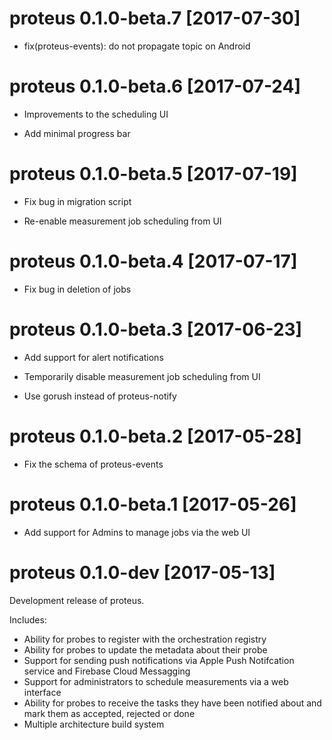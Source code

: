 # proteus 0.1.0-beta.7 [2017-07-30]

* fix(proteus-events): do not propagate topic on Android

# proteus 0.1.0-beta.6 [2017-07-24]

* Improvements to the scheduling UI

* Add minimal progress bar

# proteus 0.1.0-beta.5 [2017-07-19]

* Fix bug in migration script

* Re-enable measurement job scheduling from UI

# proteus 0.1.0-beta.4 [2017-07-17]

* Fix bug in deletion of jobs

# proteus 0.1.0-beta.3 [2017-06-23]

* Add support for alert notifications

* Temporarily disable measurement job scheduling from UI

* Use gorush instead of proteus-notify

# proteus 0.1.0-beta.2 [2017-05-28]

* Fix the schema of proteus-events

# proteus 0.1.0-beta.1 [2017-05-26]

* Add support for Admins to manage jobs via the web UI

# proteus 0.1.0-dev [2017-05-13]

Development release of proteus.

Includes:

* Ability for probes to register with the orchestration registry
* Ability for probes to update the metadata about their probe
* Support for sending push notifications via Apple Push Notifcation service and Firebase Cloud Messagging
* Support for administrators to schedule measurements via a web interface
* Ability for probes to receive the tasks they have been notified about and mark them as accepted, rejected or done
* Multiple architecture build system

